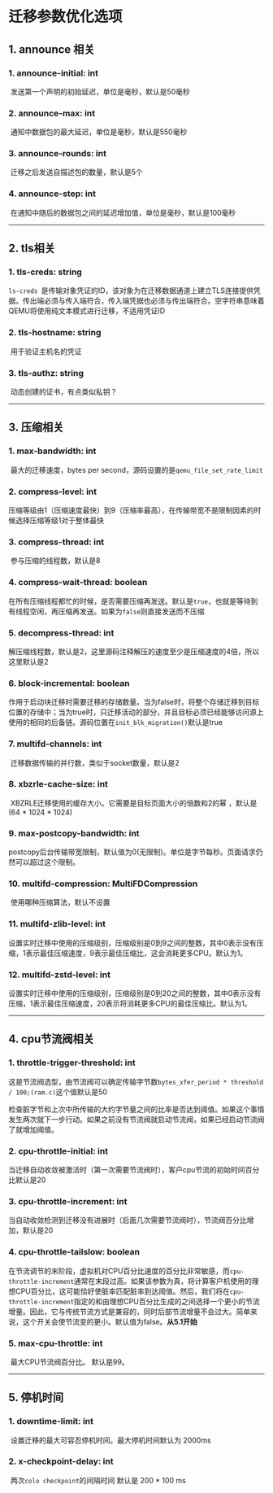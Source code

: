 # 迁移参数优化选项

## 1. announce 相关

### 	1. announce-initial: int

​	发送第一个声明的初始延迟，单位是毫秒，默认是50毫秒

### 	2. announce-max: int

​	通知中数据包的最大延迟，单位是毫秒，默认是550毫秒

### 	3. announce-rounds: int

​	迁移之后发送自描述包的数量，默认是5个

### 	4. announce-step: int

​	在通知中随后的数据包之间的延迟增加值，单位是毫秒，默认是100毫秒

------



## 2. tls相关

### 	1. tls-creds: string

​	`ls-creds `是传输对象凭证的ID，该对象为在迁移数据通道上建立TLS连接提供凭据。传出端必须与传入端符合，传入端凭据也必须与传出端符合。空字符串意味着QEMU将使用纯文本模式进行迁移，不适用凭证ID

### 	2. tls-hostname: string

​	用于验证主机名的凭证

### 	3. tls-authz: string

​	动态创建的证书，有点类似私钥？

------



## 3. 压缩相关

### 	1. max-bandwidth: int

​	最大的迁移速度，bytes per second，源码设置的是`qemu_file_set_rate_limit`

### 	2. compress-level: int

​	压缩等级由1（压缩速度最快）到9（压缩率最高），在传输带宽不是限制因素的时候选择压缩等级1对于整体最快

### 	3. compress-thread: int

​	参与压缩的线程数，默认是8

### 	4. compress-wait-thread: boolean

​	在所有压缩线程都忙的时候，是否需要压缩再发送。默认是`true`，也就是等待到有线程空闲，再压缩再发送。如果为`false`则直接发送而不压缩

### 	5. decompress-thread: int

解压缩线程数，默认是2，这里源码注释解压的速度至少是压缩速度的4倍，所以这里默认是2

### 	6. block-incremental: boolean

​	作用于启动块迁移时需要迁移的存储数量。当为false时，将整个存储迁移到目标位置的存储中；当为true时，只迁移活动的部分，并且目标必须已经能够访问源上使用的相同的后备链。源码位置在`init_blk_migration()`默认是true

### 	7. multifd-channels: int

​	迁移数据传输的并行数，类似于socket数量，默认是2

### 	8. xbzrle-cache-size: int

​	XBZRLE迁移使用的缓存大小。它需要是目标页面大小的倍数和2的幂 ，默认是(64 * 1024 * 1024)

### 	9. max-postcopy-bandwidth: int

​	postcopy后台传输带宽限制，默认值为0(无限制)。单位是字节每秒。页面请求仍然可以超过这个限制。

### 	10. multifd-compression: MultiFDCompression

​	使用哪种压缩算法，默认不设置

### 	11. multifd-zlib-level: int

​	设置实时迁移中使用的压缩级别，压缩级别是0到9之间的整数，其中0表示没有压缩，1表示最佳压缩速度，9表示最佳压缩比，这会消耗更多CPU。默认为1。

### 	12. multifd-zstd-level: int

​	设置实时迁移中使用的压缩级别，压缩级别是0到20之间的整数，其中0表示没有压缩，1表示最佳压缩速度，20表示将消耗更多CPU的最佳压缩比。默认为1。

------



## 4. cpu节流阀相关

### 	1. throttle-trigger-threshold: int

​	这是节流阀选型，由节流阀可以确定传输字节数`bytes_xfer_period * threshold / 100;(ram.c)`这个值默认是50

​	检查脏字节和上次中所传输的大约字节量之间的比率是否达到阈值。如果这个事情发生两次就下一步行动。如果之前没有节流阀就启动节流阀，如果已经启动节流阀了就增加阈值。

### 	2. cpu-throttle-initial: int

​	当迁移自动收敛被激活时（第一次需要节流阀时），客户cpu节流的初始时间百分比默认是20

### 	3. cpu-throttle-increment: int

​	当自动收敛检测到迁移没有进展时（后面几次需要节流阀时），节流阀百分比增加，默认是20

### 	4. cpu-throttle-tailslow: boolean

​	在节流调节的末阶段，虚拟机对CPU百分比速度的百分比非常敏感，而`cpu-throttle-increment`通常在末段过高。如果该参数为真，将计算客户机使用的理想CPU百分比，这可能恰好使脏率匹配脏率到达阈值。然后，我们将在`cpu-throttle-increment`指定的和由理想CPU百分比生成的之间选择一个更小的节流增量。因此，它与传统节流方式是兼容的，同时后部节流增量不会过大。简单来说，这个开关会使节流变的更小。默认值为false。**从5.1开始**

### 	5. max-cpu-throttle: int

​	最大CPU节流阀百分比。 默认是99。

------



## 5. 停机时间

### 	1. downtime-limit: int

​	设置迁移的最大可容忍停机时间。最大停机时间默认为 2000ms

### 	2. x-checkpoint-delay: int

​	两次`colo checkpoint`的间隔时间 默认是 200 * 100 ms